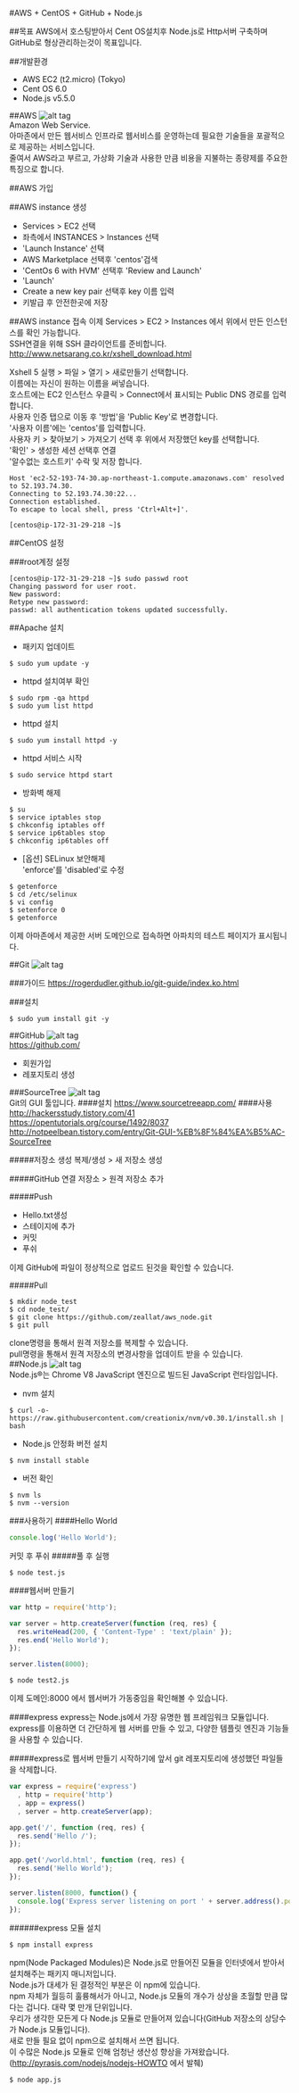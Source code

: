 #AWS + CentOS + GitHub + Node.js

##목표
AWS에서 호스팅받아서 Cent OS설치후 Node.js로 Http서버 구축하며 GitHub로 형상관리하는것이 목표입니다.

##개발환경
- AWS EC2 (t2.micro) (Tokyo)
- Cent OS 6.0
- Node.js v5.5.0


##AWS
![alt tag](https://mateh.id.au/wp-content/uploads/2014/07/amazon-aws-logo.jpg)  
Amazon Web Service.  
아마존에서 만든 웹서비스 인프라로 웹서비스를 운영하는데 필요한 기술들을 포괄적으로 제공하는 서비스입니다.  
줄여서 AWS라고 부르고, 가상화 기술과 사용한 만큼 비용을 지불하는 종량제를 주요한 특징으로 합니다.

##AWS 가입

##AWS instance 생성
 - Services > EC2 선택
 - 좌측에서 INSTANCES > Instances 선택
 - 'Launch Instance' 선택
 - AWS Marketplace 선택후 'centos'검색
 - 'CentOs 6 with HVM' 선택후 'Review and Launch'
 - 'Launch'
 - Create a new key pair 선택후 key 이름 입력
 - 키발급 후 안전한곳에 저장

 
##AWS instance 접속
이제 Services > EC2 > Instances 에서 위에서 만든 인스턴스를 확인 가능합니다.  
SSH연결을 위해 SSH 클라이언트를 준비합니다.  
http://www.netsarang.co.kr/xshell_download.html  

Xshell 5 실행 > 파일 > 열기 > 새로만들기 선택합니다.  
이름에는 자신이 원하는 이름을 써넣습니다.  
호스트에는 EC2 인스턴스 우클릭 > Connect에서 표시되는 Public DNS 경로를 입력합니다.  
사용자 인증 탭으로 이동 후 '방법'을 'Public Key'로 변경합니다.  
'사용자 이름'에는 'centos'를 입력합니다.  
사용자 키 > 찾아보기 > 가져오기 선택 후 위에서 저장했던 key를 선택합니다.  
'확인' > 생성한 세션 선택후 연결  
'알수없는 호스트키' 수락 및 저장 합니다.  


```shell
Host 'ec2-52-193-74-30.ap-northeast-1.compute.amazonaws.com' resolved to 52.193.74.30.
Connecting to 52.193.74.30:22...
Connection established.
To escape to local shell, press 'Ctrl+Alt+]'.

[centos@ip-172-31-29-218 ~]$ 

```

##CentOS 설정

###root계정 설정
```shell
[centos@ip-172-31-29-218 ~]$ sudo passwd root
Changing password for user root.
New password: 
Retype new password: 
passwd: all authentication tokens updated successfully.
```

##Apache 설치


- 패키지 업데이트
```shell
$ sudo yum update -y
```


- httpd 설치여부 확인
```shell
$ sudo rpm -qa httpd
$ sudo yum list httpd
```


- httpd 설치
```shell
$ sudo yum install httpd -y
```


- httpd 서비스 시작
```shell
$ sudo service httpd start
```

  
- 방화벽 해제
```shell
$ su
$ service iptables stop
$ chkconfig iptables off
$ service ip6tables stop
$ chkconfig ip6tables off
```  
    
- [옵션] SELinux 보안해제  
'enforce'를 'disabled'로 수정
```shell
$ getenforce
$ cd /etc/selinux
$ vi config
$ setenforce 0
$ getenforce
```

이제 아마존에서 제공한 서버 도메인으로 접속하면 아파치의 테스트 페이지가 표시됩니다.  

##Git
![alt tag](https://git-scm.com/images/logo@2x.png)  

###가이드
https://rogerdudler.github.io/git-guide/index.ko.html

###설치
```shell
$ sudo yum install git -y
```

##GitHub
![alt tag](https://kanbanize.com/blog/wp-content/uploads/2014/11/GitHub.jpg)  
https://github.com/  
- 회원가입
- 레포지토리 생성

###SourceTree
![alt tag](https://www.sourcetreeapp.com/images/logoSourceTree.png)  
Git의 GUI 툴입니다.
####설치
https://www.sourcetreeapp.com/
####사용
http://hackersstudy.tistory.com/41  
https://opentutorials.org/course/1492/8037  
http://notpeelbean.tistory.com/entry/Git-GUI-%EB%8F%84%EA%B5%AC-SourceTree  

#####저장소 생성
복제/생성 > 새 저장소 생성

#####GitHub 연결
저장소 > 원격 저장소 추가

#####Push
- Hello.txt생성
- 스테이지에 추가
- 커밋
- 푸쉬
  
이제 GitHub에 파일이 정상적으로 업로드 된것을 확인할 수 있습니다.

#####Pull
```shell
$ mkdir node_test
$ cd node_test/
$ git clone https://github.com/zeallat/aws_node.git
$ git pull
```
clone명령을 통해서 원격 저장소를 복제할 수 있습니다.  
pull명령을 통해서 원격 저장소의 변경사항을 업데이트 받을 수 있습니다.  
##Node.js
![alt tag](http://3.bp.blogspot.com/-4knZxjdupuA/UFbTv8YsRZI/AAAAAAAAAis/oPuhGhDz-H4/s1600/nodejs-dark.png)  
Node.js®는 Chrome V8 JavaScript 엔진으로 빌드된 JavaScript 런타임입니다.

- nvm 설치
```shell
$ curl -o- https://raw.githubusercontent.com/creationix/nvm/v0.30.1/install.sh | bash
```
- Node.js 안정화 버전 설치
```shell
$ nvm install stable
```
- 버전 확인
```shell
$ nvm ls
$ nvm --version
```

###사용하기
####Hello World
```js
console.log('Hello World');
```
커밋 후 푸쉬
#####풀 후 실행
```shell
$ node test.js
```

####웹서버 만들기
```js
var http = require('http');

var server = http.createServer(function (req, res) {
  res.writeHead(200, { 'Content-Type' : 'text/plain' });
  res.end('Hello World');
});

server.listen(8000);
```
```shell
$ node test2.js
```
이제 도메인:8000 에서 웹서버가 가동중임을 확인해볼 수 있습니다.


####express
express는 Node.js에서 가장 유명한 웹 프레임워크 모듈입니다.  
express를 이용하면 더 간단하게 웹 서버를 만들 수 있고, 다양한 템플릿 엔진과 기능들을 사용할 수 있습니다.

#####express로 웹서버 만들기
시작하기에 앞서 git 레포지토리에 생성했던 파일들을 삭제합니다.  
```js
var express = require('express')
  , http = require('http')
  , app = express()
  , server = http.createServer(app);

app.get('/', function (req, res) {
  res.send('Hello /');
});

app.get('/world.html', function (req, res) {
  res.send('Hello World');
});

server.listen(8000, function() {
  console.log('Express server listening on port ' + server.address().port);
});
```
######express 모듈 설치
```shell
$ npm install express
```
npm(Node Packaged Modules)은 Node.js로 만들어진 모듈을 인터넷에서 받아서 설치해주는 패키지 매니저입니다.  
Node.js가 대세가 된 결정적인 부분은 이 npm에 있습니다.  
npm 자체가 월등히 훌륭해서가 아니고, Node.js 모듈의 개수가 상상을 초월할 만큼 많다는 겁니다. 대략 몇 만개 단위입니다.  
우리가 생각한 모든게 다 Node.js 모듈로 만들어져 있습니다(GitHub 저장소의 상당수가 Node.js 모듈입니다).  
새로 만들 필요 없이 npm으로 설치해서 쓰면 됩니다.  
이 수많은 Node.js 모듈로 인해 엄청난 생산성 향상을 가져왔습니다.  
(http://pyrasis.com/nodejs/nodejs-HOWTO 에서 발췌)  

```shell
$ node app.js
```

